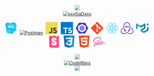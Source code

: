 <!-- HEARER -->
<div align="center">
    <img src="https://capsule-render.vercel.app/api?type=waving&color=490&height=190&section=header&text=Vlad%20Loban&desc=frontend%20developer&animation=fadeIn&fontColor=fff&fontSize=75&fontAlign=68&fontAlignY=40&descSize=18&descAlign=78&descAlignY=17"/>
</div>
<!-- /HEARER -->

<!-- ./STAT -->
<div align="center">
    <a href="https://skyline.github.com/xxxGaDxxx/2022">
        <img src="https://github-readme-streak-stats.herokuapp.com/?user=xxxGaDxxx&hide_border=true&stroke=888&ring=494&fire=D70&currStreakNum=D70&sideNums=888&dates=888&sideLabels=888&currStreakLabel=494&background=0000"
             title="xxxGaDxxx" 
             alt="xxxGaDxxx"
             width="60%"/>
    </a>
</div>
<!-- <div align="center">
    <a href="https://github.com/b00017469?tab=repositories">
        <img src="https://github-readme-stats.vercel.app/api?username=xxxGaDxxx&show_icons=true&count_private=true&hide_border=true&title_color=494&text_color=888&icon_color=494&bg_color=0000"
             title="xxxGaDxxx github repositories" 
             alt="xxxGaDxxx github stats"
             width="49%"/>
    </a>
    <a href="https://github.com/b00017469?tab=repositories">
        <img src="https://github-readme-stats.vercel.app/api/top-langs/?username=b00017469&&layout=compact&hide_border=true&title_color=494&text_color=888&bg_color=0000"
             title="xxxGaDxxx github repositories"
             alt="xxxGaDxxx github stats"
             width="41%"/>
    </a>
</div> -->
<!-- ./STATS  -->

<br/>

<div align="center">
    <a href="https://www.jetbrains.com/webstorm/">
        <img src="https://github.com/devicons/devicon/blob/master/icons/webstorm/webstorm-plain.svg"
         title="WebStorm" alt="WebStorm"
         width="40" height="40"/></a>&nbsp;
     <a href="https://www.postman.com/">
    <img src="https://www.vectorlogo.zone/logos/getpostman/getpostman-icon.svg"
         title="Postman" alt="Postman"
         width="40" height="40"/></a>&nbsp;
    <a href="https://en.wikipedia.org/wiki/JavaScript">
        <img src="https://github.com/devicons/devicon/blob/master/icons/javascript/javascript-original.svg"
             title="JavaScript" alt="JavaScript"
             width="40" height="40"/></a>&nbsp;
    <a href="https://www.typescriptlang.org/">
        <img src="https://github.com/devicons/devicon/blob/master/icons/typescript/typescript-original.svg"
             title="TypeScript" alt="TypeScript"
             width="40" height="40"/></a>&nbsp;
    <a href="https://eslint.org/">
        <img src="https://github.com/devicons/devicon/blob/master/icons/eslint/eslint-original.svg"
             title="Eslint" alt="Eslint "
             width="40" height="40"/></a>&nbsp;  
    <a href="https://git-scm.com/">
        <img src="https://github.com/devicons/devicon/blob/master/icons/git/git-original.svg"
             title="Git" alt="Git"
             width="40" height="40"/></a>&nbsp;
    <a href="https://reactjs.org/">
        <img src="https://github.com/devicons/devicon/blob/master/icons/react/react-original.svg"
             title="React" alt="React"
             width="40" height="40"/></a>&nbsp;
    <a href="https://redux.js.org/">
        <img src="https://github.com/devicons/devicon/blob/master/icons/redux/redux-original.svg"
             title="Redux" alt="Redux "
             width="40" height="40"/></a>&nbsp; 
    <a href="https://mui.com/">
        <img src="https://github.com/devicons/devicon/blob/master/icons/materialui/materialui-original.svg"
             title="Material UI" alt="Material UI"
             width="40" height="40"/></a>&nbsp;
    <a href="https://storybook.js.org/">
        <img src="https://github.com/devicons/devicon/blob/master/icons/storybook/storybook-original.svg"
             title="Story book" alt="Story book"
             width="40" height="40"/></a>&nbsp;
    <a href="https://en.wikipedia.org/wiki/CSS">
        <img src="https://github.com/devicons/devicon/blob/master/icons/css3/css3-original.svg"
             title="CSS3" alt="CSS"
             width="40" height="40"/></a>&nbsp;
    <a href="https://en.wikipedia.org/wiki/HTML">
        <img src="https://github.com/devicons/devicon/blob/master/icons/html5/html5-original.svg"
             title="HTML5" alt="HTML"
             width="40" height="40"/></a>&nbsp;
    <a href="https://sass-lang.com/">
        <img src="https://github.com/devicons/devicon/blob/master/icons/sass/sass-original.svg"
             title="SASS" alt="SASS"
             width="40" height="40"/></a>&nbsp;         

</div>

<br/>

<div align="center">
      <a href="https://www.codewars.com/users/xxxGaDxxx">
        <img src="firecoding.gif" />
     </a>
</div>
<div align="center">
    <a href="https://www.codewars.com/users/xxxGaDxxx">
        <img src="https://www.codewars.com/users/xxxGaDxxx/badges/small"
             title="CodeWars" alt="CodeWars"/>
    </a>
</div>

<!-- FOOTER -->
<div align="center">
    <a href=mailto:vlad.loban.dev@gmail.com>
    <img src="https://capsule-render.vercel.app/api?type=waving&color=490&height=120&section=footer&text=ready%20to%20cooperation&animation=fadeIn&fontColor=fff&fontSize=12&fontAlign=50&fontAlignY=80&descSize=20&descAlign=84&descAlignY=43"/>
    </a>
</div>
<!-- FOOTER -->

